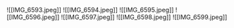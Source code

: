 ![[IMG_6593.jpeg]]
![[IMG_6594.jpeg]]
![[IMG_6595.jpeg]]
![[IMG_6596.jpeg]]
![[IMG_6597.jpeg]]
![[IMG_6598.jpeg]]
![[IMG_6599.jpeg]]
